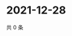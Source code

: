 # 2021-12-28

共 0 条

<!-- BEGIN WEIBO -->
<!-- 最后更新时间 Tue Dec 28 2021 06:15:10 GMT+0800 (China Standard Time) -->

<!-- END WEIBO -->
